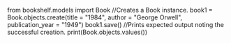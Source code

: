 from bookshelf.models import Book
//Creates a Book instance.
book1 = Book.objects.create(title = "1984", author = "George Orwell", publication_year = "1949")
book1.save()
//Prints expected output noting the successful creation.
print(Book.objects.values())